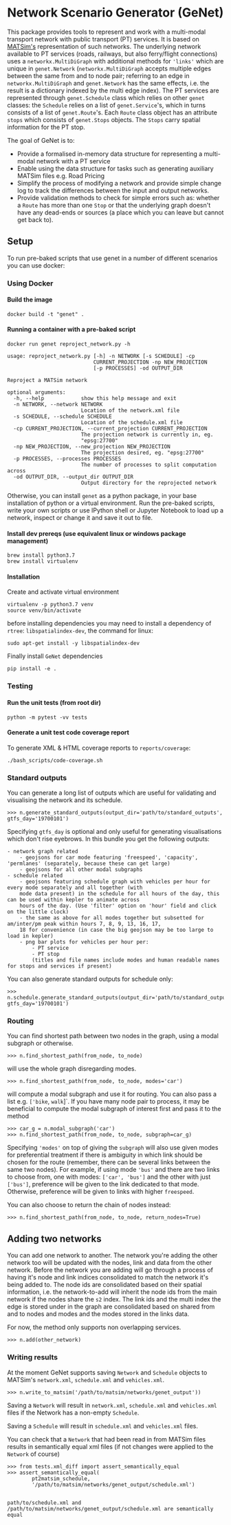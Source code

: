 # Network Scenario Generator (GeNet)

This package provides tools to represent and work with a multi-modal transport network with public transport (PT)
services. It is based on [MATSim's](https://www.matsim.org/) representation of such networks. The underlying 
network available to PT services (roads, railways, but also ferry/flight connections) uses a `networkx.MultiDiGraph`
with additional methods for `'links'` which are unique in `genet.Network` (`networkx.MultiDiGraph` accepts multiple 
edges between the same from and to node pair; referring to an edge in `networkx.MultiDiGraph` and `genet.Network`
has the same effects, i.e. the result is a dictionary indexed by the multi edge index). The PT services are 
represented through `genet.Schedule` class which relies on other `genet` 
classes: the `Schedule` relies on a list of `genet.Service`'s, which in turns consists of a list of `genet.Route`'s.
Each `Route` class object has an attribute `stops` which consists of `genet.Stops` objects. The `Stops` carry spatial
information for the PT stop.

The goal of GeNet is to:
- Provide a formalised in-memory data structure for representing a multi-modal network with a PT service
- Enable using the data structure for tasks such as generating auxiliary MATSim files e.g. Road Pricing
- Simplify the process of modifying a network and provide simple change log to track the differences between the input
and output networks.
- Provide validation methods to check for simple errors such as: whether a `Route` has more than one `Stop` or that the
underlying graph doesn't have any dead-ends or sources (a place which you can leave but cannot get back to).

## Setup

To run pre-baked scripts that use genet in a number of different scenarios you can use docker:

### Using Docker
#### Build the image

    docker build -t "genet" .

#### Running a container with a pre-baked script

    docker run genet reproject_network.py -h
    
    usage: reproject_network.py [-h] -n NETWORK [-s SCHEDULE] -cp
                                CURRENT_PROJECTION -np NEW_PROJECTION
                                [-p PROCESSES] -od OUTPUT_DIR
    
    Reproject a MATSim network
    
    optional arguments:
      -h, --help            show this help message and exit
      -n NETWORK, --network NETWORK
                            Location of the network.xml file
      -s SCHEDULE, --schedule SCHEDULE
                            Location of the schedule.xml file
      -cp CURRENT_PROJECTION, --current_projection CURRENT_PROJECTION
                            The projection network is currently in, eg.
                            "epsg:27700"
      -np NEW_PROJECTION, --new_projection NEW_PROJECTION
                            The projection desired, eg. "epsg:27700"
      -p PROCESSES, --processes PROCESSES
                            The number of processes to split computation across
      -od OUTPUT_DIR, --output_dir OUTPUT_DIR
                            Output directory for the reprojected network

Otherwise, you can install `genet` as a python package, in your base installation of python or a virtual environment.
Run the pre-baked scripts, write your own scripts or use IPython shell or Jupyter Notebook to load up a network, 
inspect or change it and save it out to file.

#### Install dev prereqs (use equivalent linux or windows package management)

    brew install python3.7
    brew install virtualenv
    
#### Installation  

Create and activate virtual environment

    virtualenv -p python3.7 venv
    source venv/bin/activate
    
before installing dependencies you may need to install a dependency of `rtree`: `libspatialindex-dev`, the command 
for linux:
    
    sudo apt-get install -y libspatialindex-dev
    
Finally install `GeNet` dependencies

    pip install -e .
    
### Testing

#### Run the unit tests (from root dir)

    python -m pytest -vv tests

#### Generate a unit test code coverage report

To generate XML & HTML coverage reports to `reports/coverage`:
    
    ./bash_scripts/code-coverage.sh

### Standard outputs

You can generate a long list of outputs which are useful for validating and visualising the network and its schedule. 

    >>> n.generate_standard_outputs(output_dir='path/to/standard_outputs', gtfs_day='19700101')

Specifying `gtfs_day` is optional and only useful for generating visualisations which don't rise eyebrows.
In this bundle you get the following outputs:

    - network graph related
        - geojsons for car mode featuring 'freespeed', 'capacity', 'permlanes' (separately, because these can get large)
        - geojsons for all other modal subgraphs
    - schedule related
        - geojsons featuring schedule graph with vehicles per hour for every mode separately and all together (with 
        mode data present) in the schedule for all hours of the day, this can be used within kepler to animate across
        hours of the day. (Use 'filter' option on 'hour' field and click on the little clock)
        - the same as above for all modes together but subsetted for am/inter/pm peak within hours 7, 8, 9, 13, 16, 17, 
        18 for convenience (in case the big geojson may be too large to load in kepler)
        - png bar plots for vehicles per hour per:
            - PT service
            - PT stop
            (titles and file names include modes and human readable names for stops and services if present)

You can also generate standard outputs for schedule only:

    >>> n.schedule.generate_standard_outputs(output_dir='path/to/standard_outputs', gtfs_day='19700101')

### Routing

You can find shortest path between two nodes in the graph, using a modal subgraph or otherwise.

    >>> n.find_shortest_path(from_node, to_node)

will use the whole graph disregarding modes.

    >>> n.find_shortest_path(from_node, to_node, modes='car')

will compute a modal subgraph and use it for routing. You can also pass a list e.g. `['bike`, `walk`]`. 
If you have many node pair to process, it may be beneficial to
compute the modal subgraph of interest first and pass it to the method

    >>> car_g = n.modal_subgraph('car')
    >>> n.find_shortest_path(from_node, to_node, subgraph=car_g)

Specifying `'modes'` on top of giving the `subgraph` will also use given modes for preferential treatment if there is
ambiguity in which link should be chosen for the route (remember, there can be several links between the same two 
nodes). For example, if using mode `'bus'` and there are two links to choose from, one with modes: `['car', 'bus']` and
the other with just `['bus']`, preference will be given to the link dedicated to that mode. Otherwise, preference
will be given to links with higher `freespeed`.

You can also choose to return the chain of nodes instead:

    >>> n.find_shortest_path(from_node, to_node, return_nodes=True)

## Adding two networks

You can add one network to another. The network you're adding the other network too will be updated with the nodes, 
link and data from the other network. Before the network you are adding will go through a process of having it's node
and link indices consolidated to match the network it's being added to. The node ids are consolidated based on their
spatial information, i.e. the network-to-add will inherit the node ids from the main network if the nodes share the
`s2` index. The link ids and the multi index the edge is stored under in the graph are consolidated based on shared 
from and to nodes and modes and the modes stored in the links data.

For now, the method only supports non overlapping services.

    >>> n.add(other_network)

### Writing results

At the moment GeNet supports saving `Network` and `Schedule` objects to MATSim's `network.xml`, `schedule.xml` and
`vehicles.xml`.

    >>> n.write_to_matsim('/path/to/matsim/networks/genet_output'))
    
Saving a `Network` will result in `network.xml`, `schedule.xml` and `vehicles.xml` files if the Network has a non-empty 
`Schedule`.

Saving a `Schedule` will result in `schedule.xml` and `vehicles.xml` files.

You can check that a `Network` that had been read in from MATSim files results in semantically equal xml files 
(if not changes were applied to the `Network` of course)

    >>> from tests.xml_diff import assert_semantically_equal
    >>> assert_semantically_equal(
            pt2matsim_schedule, 
            '/path/to/matsim/networks/genet_output/schedule.xml')
            
            
    path/to/schedule.xml and /path/to/matsim/networks/genet_output/schedule.xml are semantically equal